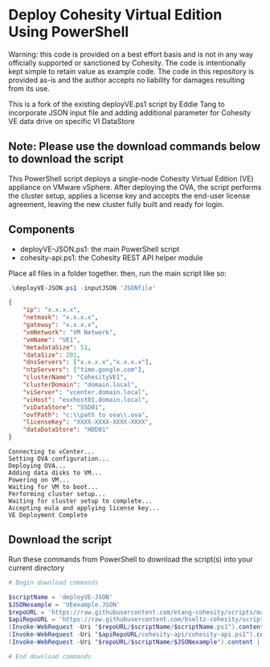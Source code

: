 # Deploy Cohesity Virtual Edition Using PowerShell

Warning: this code is provided on a best effort basis and is not in any way officially supported or sanctioned by Cohesity. The code is intentionally kept simple to retain value as example code. The code in this repository is provided as-is and the author accepts no liability for damages resulting from its use.

This is a fork of the existing deployVE.ps1 script by Eddie Tang to incorporate JSON input file and adding additional parameter for Cohesity VE data drive on specific VI DataStore

## Note: Please use the download commands below to download the script

This PowerShell script deploys a single-node Cohesity Virtual Edition (VE) appliance on VMware vSphere. After deploying the OVA, the script performs the cluster setup, applies a license key and accepts the end-user license agreement, leaving the new cluster fully built and ready for login.

## Components

* deployVE-JSON.ps1: the main PowerShell script
* cohesity-api.ps1: the Cohesity REST API helper module

Place all files in a folder together. then, run the main script like so:

```powershell
.\deployVE-JSON.ps1 -inputJSON 'JSONfile'
```

```JSON File format
{
    "ip": "x.x.x.x",
    "netmask": "x.x.x.x",
    "gateway": "x.x.x.x",
    "vmNetwork": "VM Network",
    "vmName": "VE1",
    "metadataSize": 51,
    "dataSize": 201,
    "dnsServers": ["x.x.x.x","x.x.x.x"],
    "ntpServers": ["time.google.com"],
    "clusterName": "CohesityVE1",
    "clusterDomain": "domain.local",
    "viServer": "vcenter.domain.local",
    "viHost": "esxhost01.domain.local",
    "viDataStore": "SSD01",
    "ovfPath": "c:\\path to ova\\.ova",
    "licenseKey": "XXXX-XXXX-XXXX-XXXX",
    "dataDataStore": "HDD01"
}

```

```text
Connecting to vCenter...
Setting OVA configuration...
Deploying OVA...
Adding data disks to VM...
Powering on VM...
Waiting for VM to boot...
Performing cluster setup...
Waiting for cluster setup to complete...
Accepting eula and applying license key...
VE Deployment Complete
```

## Download the script

Run these commands from PowerShell to download the script(s) into your current directory

```powershell
# Begin download commands

$scriptName = 'deployVE-JSON'
$JSONexample = 'VEexample.JSON'
$repoURL = 'https://raw.githubusercontent.com/etang-cohesity/scripts/master/powershell'
$apiRepoURL = 'https://raw.githubusercontent.com/bseltz-cohesity/scripts/master/powershell'
(Invoke-WebRequest -Uri "$repoURL/$scriptName/$scriptName.ps1").content | Out-File "$scriptName.ps1"; (Get-Content "$scriptName.ps1") | Set-Content "$scriptName.ps1"
(Invoke-WebRequest -Uri "$apiRepoURL/cohesity-api/cohesity-api.ps1").content | Out-File cohesity-api.ps1; (Get-Content cohesity-api.ps1) | Set-Content cohesity-api.ps1
(Invoke-WebRequest -Uri "$repoURL/$scriptName/$JSONexample").content | Out-File "$JSONexample"; (Get-Content "$JSONexample") | Set-Content "$JSONexample"

# End download commands
```

